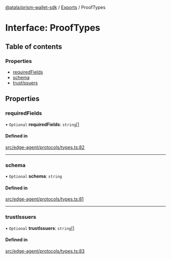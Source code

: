 [@atala/prism-wallet-sdk](../README.md) / [Exports](../modules.md) / ProofTypes

# Interface: ProofTypes

## Table of contents

### Properties

- [requiredFields](ProofTypes.md#requiredfields)
- [schema](ProofTypes.md#schema)
- [trustIssuers](ProofTypes.md#trustissuers)

## Properties

### requiredFields

• `Optional` **requiredFields**: `string`[]

#### Defined in

[src/edge-agent/protocols/types.ts:82](https://github.com/input-output-hk/atala-prism-wallet-sdk-ts/blob/1ffdae52df023bad4ba1a76cf6d76793dfc29b80/src/edge-agent/protocols/types.ts#L82)

___

### schema

• `Optional` **schema**: `string`

#### Defined in

[src/edge-agent/protocols/types.ts:81](https://github.com/input-output-hk/atala-prism-wallet-sdk-ts/blob/1ffdae52df023bad4ba1a76cf6d76793dfc29b80/src/edge-agent/protocols/types.ts#L81)

___

### trustIssuers

• `Optional` **trustIssuers**: `string`[]

#### Defined in

[src/edge-agent/protocols/types.ts:83](https://github.com/input-output-hk/atala-prism-wallet-sdk-ts/blob/1ffdae52df023bad4ba1a76cf6d76793dfc29b80/src/edge-agent/protocols/types.ts#L83)
